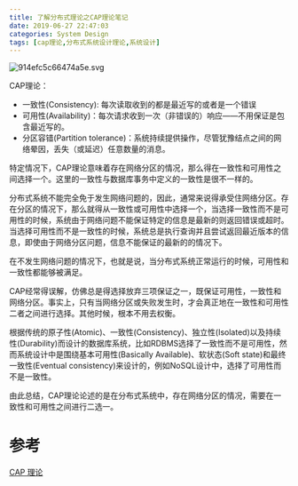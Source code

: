 ```yaml
---
title: 了解分布式理论之CAP理论笔记
date: 2019-06-27 22:47:03
categories: System Design
tags: [cap理论,分布式系统设计理论,系统设计]
---
```


![914efc5c66474a5e.svg](https://i.quantuminit.com/914efc5c66474a5e.svg)

CAP理论：
- 一致性(Consistency): 每次读取收到的都是最近写的或者是一个错误
- 可用性(Availability)：每次请求收到一次（非错误的）响应——不用保证是包含最近写的。
- 分区容错(Partition tolerance)：系统持续提供操作，尽管犹豫结点之间的网络晕因，丢失（或延迟）任意数量的消息。


特定情况下，CAP理论意味着存在网络分区的情况，那么得在一致性和可用性之间选择一个。这里的一致性与数据库事务中定义的一致性是很不一样的。


分布式系统不能完全免于发生网络问题的，因此，通常来说得承受住网络分区。存在分区的情况下，那么就得从一致性或可用性中选择一个，当选择一致性而不是可用性的时候，系统由于网络问题不能保证特定的信息是最新的则返回错误或超时。当选择可用性而不是一致性的时候，系统总是执行查询并且尝试返回最近版本的信息，即使由于网络分区问题，信息不能保证的最新的的情况下。

在不发生网络问题的情况下，也就是说，当分布式系统正常运行的时候，可用性和一致性都能够被满足。


CAP经常得误解，仿佛总是得选择放弃三项保证之一，既保证可用性，一致性和网络分区。事实上，只有当网络分区或失败发生时，才会真正地在一致性和可用性二者之间进行选择。其他时候，根本不用去权衡。


根据传统的原子性(Atomic)、一致性(Consistency)、独立性(Isolated)以及持续性(Durability)而设计的数据库系统，比如RDBMS选择了一致性而不是可用性，然而系统设计中是围绕基本可用性(Basically Available)、软状态(Soft state)和最终一致性(Eventual consistency)来设计的，例如NoSQL设计中，选择了可用性而不是一致性。



由此总结，CAP理论论述的是在分布式系统中，存在网络分区的情况，需要在一致性和可用性之间进行二选一。




# 参考
[CAP 理论](https://en.wikipedia.org/wiki/CAP_theorem)
